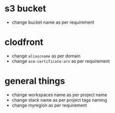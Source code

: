 # s3 bucket
 * change bucket name as per requirement
# clodfront
  * change ```aliascname``` as per domain
  * change ```acm-certificate-arn``` as per requirement
# general things
   * change workspaces name as per project name
   * change stack name as per project tags naming
   * change myregion as per requirement